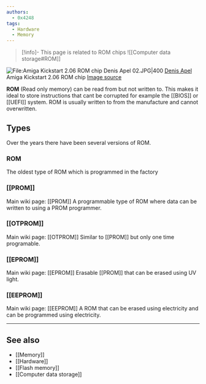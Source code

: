 ```yaml
---
authors: 
  - 0x4248
tags:
  - Hardware
  - Memory
---
```

> [!info]- This page is related to ROM chips
> ![[Computer data storage#ROM]]

![File:Amiga Kickstart 2.06 ROM chip Denis Apel 02.JPG|400](https://upload.wikimedia.org/wikipedia/commons/4/45/Amiga_Kickstart_2.06_ROM_chip_Denis_Apel_02.JPG?20140222201844)
[Denis Apel](https://commons.wikimedia.org/wiki/User:Denis_Apel "User:Denis Apel") Amiga Kickstart 2.06 ROM chip [Image source](https://commons.wikimedia.org/wiki/File:Amiga_Kickstart_2.06_ROM_chip_Denis_Apel_02.JPG)

**ROM** (Read only memory) can be read from but not written to. This makes it ideal to store instructions that cant be corrupted for example the [[BIOS]] or [[UEFI]] system. ROM is usually written to from the manufacture and cannot overwritten. 

## Types
Over the years there have been several versions of ROM.
### ROM
The oldest type of ROM which is programmed in the factory
### [[PROM]]
Main wiki page: [[PROM]]
A programmable type of ROM where data can be written to using a PROM programmer.

### [[OTPROM]]
Main wiki page: [[OTPROM]]
Similar to [[PROM]] but only one time programable.

### [[EPROM]]
Main wiki page: [[EPROM]]
Erasable [[PROM]] that can be erased using UV light.

### [[EEPROM]]
Main wiki page: [[EEPROM]]
A ROM that can be erased using electricity and can be programmed using electricity.

___
## See also
- [[Memory]]
- [[Hardware]]
- [[Flash memory]]
- [[Computer data storage]]
